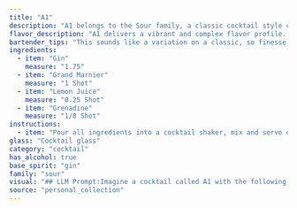 ```yaml
---
title: "A1"
description: "A1 belongs to the Sour family, a classic cocktail style characterized by its tart, balanced flavors. Though its exact origins are unclear, it likely emerged in the early 20th century, drawing inspiration from the iconic Whiskey Sour and its numerous variations. "
flavor_description: "A1 delivers a vibrant and complex flavor profile. The gin provides a crisp, juniper-forward base, while Grand Marnier contributes a rich orange sweetness.  Tart lemon juice balances the sweetness and adds a refreshing acidity, while a touch of grenadine rounds out the drink with a subtle, fruity sweetness and a touch of tartness.  The overall experience is a harmonious blend of citrus, spice, and sweetness, creating a delightful and balanced cocktail. "
bartender_tips: "This sounds like a variation on a classic, so finesse is key!  Shake hard with ice to chill thoroughly, and strain into a chilled coupe.  Don't overdo the grenadine - a few drops add a beautiful color gradient and tartness.  A citrus twist for garnish is lovely, but a maraschino cherry adds a touch of whimsy. "
ingredients:
  - item: "Gin"
    measure: "1.75"
  - item: "Grand Marnier"
    measure: "1 Shot"
  - item: "Lemon Juice"
    measure: "0.25 Shot"
  - item: "Grenadine"
    measure: "1/8 Shot"
instructions:
  - item: "Pour all ingredients into a cocktail shaker, mix and serve over ice into a chilled glass."
glass: "Cocktail glass"
category: "cocktail"
has_alcohol: true
base_spirit: "gin"
family: "sour"
visual: "## LLM Prompt:Imagine a cocktail called A1 with the following ingredients:* **Gin:** Clear and crisp, offering a subtle juniper aroma.* **Grand Marnier:** Rich and orangey, adding a touch of sweetness and complexity.* **Lemon Juice:** Tart and bright, balancing the sweetness and adding a fresh zest.* **Grenadine:** Deep red and syrupy, adding a hint of sweetness and a touch of color.**Describe the appearance of the A1 cocktail in detail, focusing on:*** **Color:** What is the overall color of the drink? Is it layered, or does the color blend seamlessly? * **Clarity:** Is the cocktail clear, or does it have any cloudiness? * **Texture:** Is the drink smooth, or does it have any visible elements like ice chips, fruit chunks, or a garnish?* **Garnish:** What type of garnish would enhance the appearance and taste of the A1?**Please provide a vivid and descriptive response, painting a picture of this cocktail in my mind.** "
source: "personal_collection"
---
```


